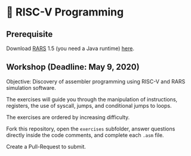 # 📠 RISC-V Programming

## Prerequisite

Download [RARS](https://github.com/TheThirdOne/rars) 1.5 (you need a Java runtime) [here](https://github.com/TheThirdOne/rars/releases/download/v1.5/rars1_5.jar).

## Workshop (Deadline: May 9, 2020)

Objective: Discovery of assembler programming using RISC-V and RARS simulation software.

The exercises will guide you through the manipulation of instructions, registers, the use of syscall, jumps, and conditional jumps to loops.

The exercises are ordered by increasing difficulty.

Fork this repository, open the `exercises` subfolder, answer questions directly inside the code comments, and complete each `.asm` file.

Create a Pull-Request to submit.
